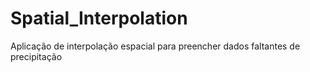 # Spatial_Interpolation
Aplicação de interpolação espacial para preencher dados faltantes de precipitação
